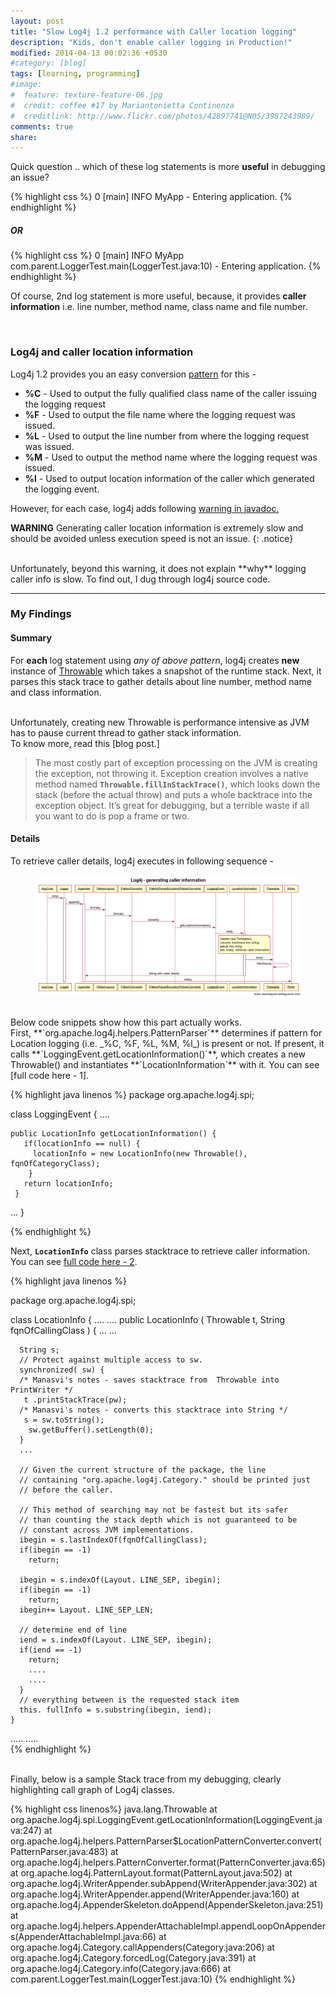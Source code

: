 ```yaml
---
layout: post
title: "Slow Log4j 1.2 performance with Caller location logging"
description: "Kids, don't enable caller logging in Production!"
modified: 2014-04-13 00:02:36 +0530
#category: [blog]
tags: [learning, programming]
#image:
#  feature: texture-feature-06.jpg
#  credit: coffee #17 by Mariantonietta Continenza
#  creditlink: http://www.flickr.com/photos/42897741@N05/3987243989/
comments: true
share: 
---
```


Quick question .. which of these log statements is more **useful** in debugging an issue?

{% highlight css %}
0    [main] INFO  MyApp - Entering application.
{% endhighlight %}

##### OR

{% highlight css %}
0    [main] INFO  MyApp com.parent.LoggerTest.main(LoggerTest.java:10)  - Entering application.
{% endhighlight %}


Of course, 2nd log statement is more useful, because, it provides **caller information** i.e. line number, method name, class name and file number.

<br/>

### Log4j and caller location information

Log4j 1.2 provides you an easy conversion [pattern] for this -


*  **%C** -  Used to output the fully qualified class name of the caller issuing the logging request
*  **%F** -  Used to output the file name where the logging request was issued.
*  **%L** -  Used to output the line number from where the logging request was issued.
*  **%M** -  Used to output the method name where the logging request was issued.
*  **%l** -  Used to output location information of the caller which generated the logging event.

However, for each case, log4j adds following [warning in javadoc.]

**WARNING**   Generating caller location information is extremely slow and should be avoided unless execution speed is not an issue.
{: .notice}


<br/>
Unfortunately, beyond this warning, it does not explain **why** logging caller info is slow.  To find out, I dug through log4j source code.

---

### My Findings

#### Summary

For **each** log statement using _any of above pattern_, log4j creates **new** instance of [Throwable]  which takes a snapshot of the runtime stack. Next, it parses this stack trace to gather details about line number, method name and class information. 

<br/>
Unfortunately, creating new Throwable is performance intensive as JVM has to pause current thread to gather stack information. 

<br/>
To know more, read this [blog post.]

> The most costly part of exception processing on the JVM is creating the exception, not throwing it. Exception creation involves a native method named **`Throwable.fillInStackTrace()`**, which looks down the stack (before the actual throw) and puts a whole backtrace into the exception object. It’s great for debugging, but a terrible waste if all you want to do is pop a frame or two.


#### Details 

To retrieve caller details, log4j executes in following sequence -

<figure>
    <a href="https://github.com/manasvigupta/manasvigupta.github.io/raw/master/images/log4j_sequence.png"><img src="/images/log4j_sequence.png"></a>
</figure>

<br/>
Below code snippets show how this part actually works.


<br/>
First, **`org.apache.log4j.helpers.PatternParser`** determines if pattern for Location logging  (i.e. _%C, %F, %L, %M, %l_) is present or not. If present, it calls **`LoggingEvent.getLocationInformation()`**, which creates a new Throwable() and instantiates **`LocationInformation`** with it. You can see [full code here - 1].

{% highlight java linenos %}
package org.apache.log4j.spi;

class LoggingEvent {
....

    public LocationInfo getLocationInformation() {
       if(locationInfo == null) {
         locationInfo = new LocationInfo(new Throwable(), fqnOfCategoryClass);
        }
       return locationInfo;
     }
 ...
 }
 
{% endhighlight %}


Next, **`LocationInfo`** class parses stacktrace to retrieve caller information. You can see [full code here - 2].

{% highlight java linenos %}

package org.apache.log4j.spi;

class LocationInfo {
....
....
    public LocationInfo ( Throwable t, String fqnOfCallingClass ) {
        ...
        ...
    
      String s;
      // Protect against multiple access to sw.
      synchronized( sw) {
      /* Manasvi's notes - saves stacktrace from  Throwable into PrintWriter */
       t .printStackTrace(pw);
      /* Manasvi's notes - converts this stacktrace into String */
       s = sw.toString();
        sw.getBuffer().setLength(0);
      }
      ...

      // Given the current structure of the package, the line
      // containing "org.apache.log4j.Category." should be printed just
      // before the caller.

      // This method of searching may not be fastest but its safer
      // than counting the stack depth which is not guaranteed to be
      // constant across JVM implementations.
      ibegin = s.lastIndexOf(fqnOfCallingClass);
      if(ibegin == -1)
        return;

      ibegin = s.indexOf(Layout. LINE_SEP, ibegin);
      if(ibegin == -1)
        return;
      ibegin+= Layout. LINE_SEP_LEN;

      // determine end of line
      iend = s.indexOf(Layout. LINE_SEP, ibegin);
      if(iend == -1)
        return;
        ....
        ....
      }
      // everything between is the requested stack item
      this. fullInfo = s.substring(ibegin, iend);
    }
.....
.....    
{% endhighlight %}



<br/>
Finally, below is a sample Stack trace from my debugging, clearly highlighting call graph of Log4j classes.

{% highlight css linenos%}
java.lang.Throwable
     at org.apache.log4j.spi.LoggingEvent.getLocationInformation(LoggingEvent.java:247)
     at org.apache.log4j.helpers.PatternParser$LocationPatternConverter.convert(PatternParser.java:483)
     at org.apache.log4j.helpers.PatternConverter.format(PatternConverter.java:65)
     at org.apache.log4j.PatternLayout.format(PatternLayout.java:502)
     at org.apache.log4j.WriterAppender.subAppend(WriterAppender.java:302)
     at org.apache.log4j.WriterAppender.append(WriterAppender.java:160)
     at org.apache.log4j.AppenderSkeleton.doAppend(AppenderSkeleton.java:251)
     at org.apache.log4j.helpers.AppenderAttachableImpl.appendLoopOnAppenders(AppenderAttachableImpl.java:66)
     at org.apache.log4j.Category.callAppenders(Category.java:206)
     at org.apache.log4j.Category.forcedLog(Category.java:391)
     at org.apache.log4j.Category.info(Category.java:666)
     at com.parent.LoggerTest.main(LoggerTest.java:10)
{% endhighlight %}



[pattern]:http://logging.apache.org/log4j/1.2/apidocs/org/apache/log4j/PatternLayout.html

[warning in javadoc.]:http://logging.apache.org/log4j/1.2/apidocs/org/apache/log4j/PatternLayout.html

[blog post.]:https://blogs.oracle.com/jrose/entry/longjumps_considered_inexpensive

[Throwable]: http://docs.oracle.com/javase/7/docs/api/java/lang/Throwable.html

[full code here - 1]: http://grepcode.com/file/repo1.maven.org/maven2/log4j/log4j/1.2.15/org/apache/log4j/spi/LoggingEvent.java/#LoggingEvent.getLocationInformation%28%29

[full code here - 2]: http://grepcode.com/file/repo1.maven.org/maven2/log4j/log4j/1.2.15/org/apache/log4j/spi/LocationInfo.java/#LocationInfo.%3Cinit%3E%28java.lang.Throwable%2Cjava.lang.String%29
